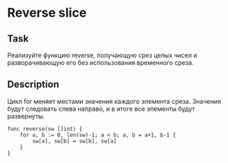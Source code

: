 # Reverse slice

## Task
Реализуйте функцию reverse, получающую срез целых чисел и разворачивающую его без использования временного среза.



## Description
Цикл for меняет местами значения каждого элемента среза. Значения будут следовать слева направо, и в итоге все элементы будут развернуты.
```
func reverse(sw []int) {
	for a, b := 0, len(sw)-1; a < b; a, b = a+1, b-1 {
		sw[a], sw[b] = sw[b], sw[a]
	}
}
```
